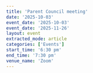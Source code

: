 ```yaml
---
title: 'Parent Council meeting'
date: '2025-10-03'
event_date: '2025-10-03'
event_date: '2025-11-26'
layout: event
extracted_mode: article
categories: ['Events']
start_time: '6:30 pm'
end_time: '7:30 pm'
venue_name: 'Zoom'
---
```

